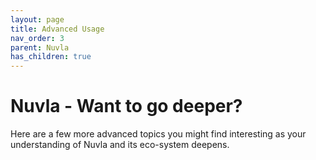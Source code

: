 ```yaml
---
layout: page
title: Advanced Usage
nav_order: 3
parent: Nuvla
has_children: true
---
```


# Nuvla - Want to go deeper?

Here are a few more advanced topics you might find interesting as your understanding of Nuvla and its eco-system deepens.